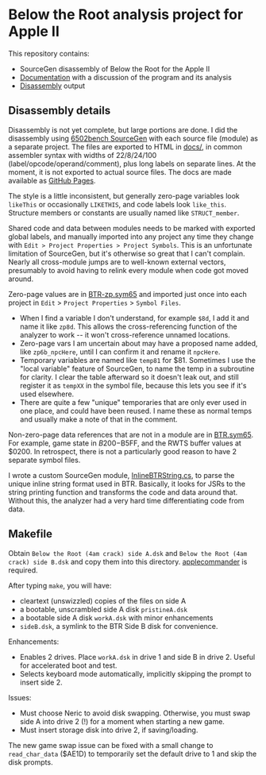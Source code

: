 # Below the Root analysis project for Apple II

This repository contains:

- SourceGen disassembly of Below the Root for the Apple II
- [Documentation](https://ursetto.github.io/a2-btr) with a discussion of the program and its analysis
- [Disassembly](https://ursetto.github.io/a2-btr/#disassembly) output 

## Disassembly details

Disassembly is not yet complete, but large portions are done. I did the disassembly using [6502bench SourceGen](https://6502bench.com) with each source file (module) as a separate project. The files are exported to HTML in [docs/](./docs/), in common assembler syntax with widths of 22/8/24/100 (label/opcode/operand/comment), plus long labels on separate lines. At the moment, it is not exported to actual source files. The docs are made available as [GitHub Pages](https://ursetto.github.io/a2-btr).

The style is a little inconsistent, but generally zero-page variables look `likeThis` or occasionally `LIKETHIS`, and code labels look `like_this`. Structure members or constants are usually named like `STRUCT_member`.

Shared code and data between modules needs to be marked with exported global labels, and manually imported into any project any time they change with `Edit > Project Properties > Project Symbols`. This is an unfortunate limitation of SourceGen, but it's otherwise so great that I can't complain. Nearly all cross-module jumps are to well-known external vectors, presumably to avoid having to relink every module when code got moved around.

Zero-page values are in [BTR-zp.sym65](./BTR-zp.sym65) and imported just once into each project in `Edit` > `Project Properties` > `Symbol Files`.

- When I find a variable I don't understand, for example `$8d`, I add it and name it like `zp8d`. This allows the cross-referencing function of the analyzer to work -- it won't cross-reference unnamed locations.
- Zero-page vars I am uncertain about may have a proposed name added, like `zp6b_npcHere`, until I can confirm it and rename it `npcHere`.
- Temporary variables are named like `temp81` for $81. Sometimes I use the "local variable" feature of SourceGen, to name the temp in a subroutine for clarity. I clear the table afterward so it doesn't leak out, and still register it as `tempXX` in the symbol file, because this lets you see if it's used elsewhere.
- There are quite a few "unique" temporaries that are only ever used in one place, and could have been reused. I name these as normal temps and usually make a note of that in the comment.

Non-zero-page data references that are not in a module are in [BTR.sym65](./BTR.sym65). For example, game state in $B200-$B5FF, and the RWTS buffer values at $0200. In retrospect, there is not a particularly good reason to have 2 separate symbol files.

I wrote a custom SourceGen module, [InlineBTRString.cs](./InlineBTRString.cs), to parse the unique inline string format used in BTR. Basically, it looks for JSRs to the string printing function and transforms the code and data around that. Without this, the analyzer had a very hard time differentiating code from data.

## Makefile

Obtain `Below the Root (4am crack) side A.dsk` and `Below the Root (4am crack) side B.dsk` and copy them into this directory. [applecommander](https://github.com/AppleCommander/AppleCommander) is required.

After typing `make`, you will have:

- cleartext (unswizzled) copies of the files on side A
- a bootable, unscrambled side A disk `pristineA.dsk`
- a bootable side A disk `workA.dsk` with minor enhancements
- `sideB.dsk`, a symlink to the BTR Side B disk for convenience.

Enhancements:

- Enables 2 drives. Place `workA.dsk` in drive 1 and side B in drive 2. Useful for accelerated boot and test.
- Selects keyboard mode automatically, implicitly skipping the prompt to insert side 2.

Issues:

- Must choose Neric to avoid disk swapping. Otherwise, you must swap side A into drive 2 (!) for a moment when starting a new game.
- Must insert storage disk into drive 2, if saving/loading.

The new game swap issue can be fixed with a small change to `read_char_data` ($AE1D) to temporarily set the default drive to 1 and skip the disk prompts.

